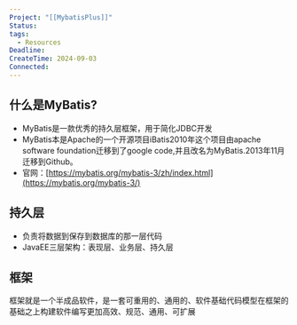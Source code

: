```yaml
---
Project: "[[MybatisPlus]]"
Status: 
tags:
  - Resources
Deadline: 
CreateTime: 2024-09-03
Connected:
---
```

## 什么是MyBatis?
- MyBatis是一款优秀的持久层框架，用于简化JDBC开发
- MyBatis本是Apache的一个开源项目iBatis2010年这个项目由apache software foundation迁移到了google code,并且改名为MyBatis.2013年11月迁移到Github。
- 官网：[https://mybatis.org/mybatis-3/zh/index.html](https://mybatis.org/mybatis-3/)

## 持久层
- 负责将数据到保存到数据库的那一层代码
- JavaEE三层架构：表现层、业务层、持久层
## 框架
框架就是一个半成品软件，是一套可重用的、通用的、软件基础代码模型在框架的基础之上构建软件编写更加高效、规范、通用、可扩展
